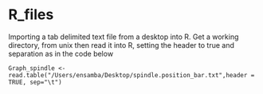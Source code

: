 # R_files
Importing a tab delimited text file from a desktop into R. Get a working directory, from unix then read it into R, setting the header to true and separation as in the code below
```
Graph_spindle <- read.table("/Users/ensamba/Desktop/spindle.position_bar.txt",header = TRUE, sep="\t")
```
